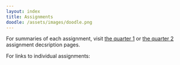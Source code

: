 ```yaml
---
layout: index
title: Assignments
doodle: /assets/images/doodle.png
---
```


For summaries of each assignment, visit [the quarter
1](/student/quarter-1-assignment-descriptions) or [the quarter
2](/student/quarter-2-assignment-descriptions) assignment decsription pages.

For links to individual assignments:
